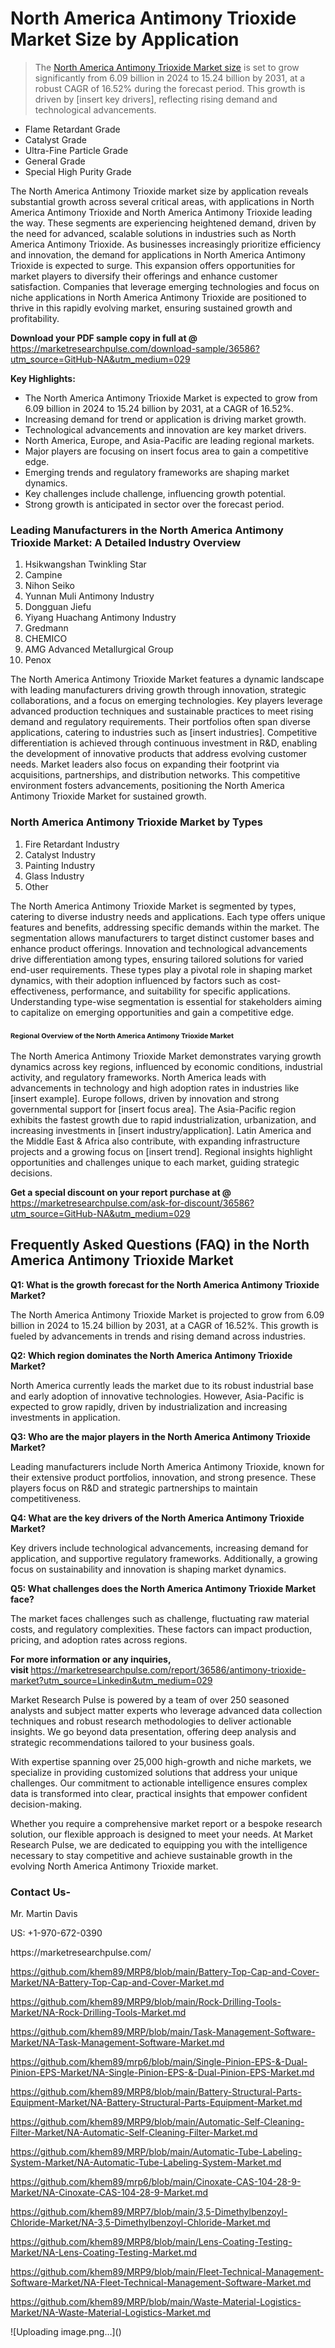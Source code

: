 <h1>North America Antimony Trioxide Market&nbsp;Size by Application</h1><blockquote><p>The <a href="https://marketresearchpulse.com/download-sample/36586?utm_source=GitHub-NA&amp;utm_medium=029">North America Antimony Trioxide Market size</a> is set to grow significantly from 6.09 billion in 2024 to 15.24 billion by 2031, at a robust CAGR of 16.52% during the forecast period. This growth is driven by [insert key drivers], reflecting rising demand and technological advancements.</p></blockquote><ul><li>Flame Retardant Grade<li> Catalyst Grade<li> Ultra-Fine Particle Grade<li> General Grade<li> Special High Purity Grade</li></ul><p>The North America Antimony Trioxide market size by application reveals substantial growth across several critical areas, with applications in North America Antimony Trioxide and North America Antimony Trioxide leading the way. These segments are experiencing heightened demand, driven by the need for advanced, scalable solutions in industries such as North America Antimony Trioxide. As businesses increasingly prioritize efficiency and innovation, the demand for applications in North America Antimony Trioxide is expected to surge. This expansion offers opportunities for market players to diversify their offerings and enhance customer satisfaction. Companies that leverage emerging technologies and focus on niche applications in North America Antimony Trioxide are positioned to thrive in this rapidly evolving market, ensuring sustained growth and profitability.</p><p><strong>Download your PDF sample copy in full at @ </strong><a href="https://marketresearchpulse.com/download-sample/36586?utm_source=GitHub-NA&amp;utm_medium=029">https://marketresearchpulse.com/download-sample/36586?utm_source=GitHub-NA&amp;utm_medium=029</a></p><p><strong>Key Highlights: </strong></p><ul><li>The North America Antimony Trioxide Market is expected to grow from 6.09 billion in 2024 to 15.24 billion by 2031, at a CAGR of 16.52%.</li><li>Increasing demand for trend or application is driving market growth.</li><li>Technological advancements and innovation are key market drivers.</li><li>North America, Europe, and Asia-Pacific are leading regional markets.</li><li>Major players are focusing on insert focus area to gain a competitive edge.</li><li>Emerging trends and regulatory frameworks are shaping market dynamics.</li><li>Key challenges include challenge, influencing growth potential.</li><li>Strong growth is anticipated in sector over the forecast period.</li></ul><h3>Leading Manufacturers in the North America Antimony Trioxide Market: A Detailed Industry Overview</h3><ol><li>Hsikwangshan Twinkling Star</li><li>Campine</li><li>Nihon Seiko</li><li>Yunnan Muli Antimony Industry</li><li>Dongguan Jiefu</li><li>Yiyang Huachang Antimony Industry</li><li>Gredmann</li><li>CHEMICO</li><li>AMG Advanced Metallurgical Group</li><li>Penox</li></ol><div class="flex max-w-full flex-col flex-grow"><div class="min-h-8 text-message flex w-full flex-col items-end gap-2 whitespace-normal break-words [.text-message+&amp;]:mt-5" dir="auto" data-message-author-role="assistant" data-message-id="fd8432e4-4910-450d-b182-61b7bfb0a01f" data-message-model-slug="gpt-4o"><div class="flex w-full flex-col gap-1 empty:hidden first:pt-[3px]"><div class="markdown prose w-full break-words dark:prose-invert light"><p>The North America Antimony Trioxide Market features a dynamic landscape with leading manufacturers driving growth through innovation, strategic collaborations, and a focus on emerging technologies. Key players leverage advanced production techniques and sustainable practices to meet rising demand and regulatory requirements. Their portfolios often span diverse applications, catering to industries such as [insert industries]. Competitive differentiation is achieved through continuous investment in R&amp;D, enabling the development of innovative products that address evolving customer needs. Market leaders also focus on expanding their footprint via acquisitions, partnerships, and distribution networks. This competitive environment fosters advancements, positioning the North America Antimony Trioxide Market for sustained growth.</p></div></div></div></div><h3>North America Antimony Trioxide Market by Types</h3><ol><li>Fire Retardant Industry<li> Catalyst Industry<li> Painting Industry<li> Glass Industry<li> Other</li></ol><div class="flex max-w-full flex-col flex-grow"><div class="min-h-8 text-message flex w-full flex-col items-end gap-2 whitespace-normal break-words [.text-message+&amp;]:mt-5" dir="auto" data-message-author-role="assistant" data-message-id="084470be-0bb7-4664-bddf-5156b4f41249" data-message-model-slug="gpt-4o-mini"><div class="flex w-full flex-col gap-1 empty:hidden first:pt-[3px]"><div class="markdown prose w-full break-words dark:prose-invert light"><p>The North America Antimony Trioxide Market is segmented by types, catering to diverse industry needs and applications. Each type offers unique features and benefits, addressing specific demands within the market. The segmentation allows manufacturers to target distinct customer bases and enhance product offerings. Innovation and technological advancements drive differentiation among types, ensuring tailored solutions for varied end-user requirements. These types play a pivotal role in shaping market dynamics, with their adoption influenced by factors such as cost-effectiveness, performance, and suitability for specific applications. Understanding type-wise segmentation is essential for stakeholders aiming to capitalize on emerging opportunities and gain a competitive edge.</p></div></div></div></div><h3><span style="font-size: 11px;">Regional Overview of the North America Antimony Trioxide Market</span></h3><div class="flex max-w-full flex-col flex-grow"><div class="min-h-8 text-message flex w-full flex-col items-end gap-2 whitespace-normal break-words [.text-message+&amp;]:mt-5" dir="auto" data-message-author-role="assistant" data-message-id="e9038762-ce64-4e30-91c9-9bd413514231" data-message-model-slug="gpt-4o-mini"><div class="flex w-full flex-col gap-1 empty:hidden first:pt-[3px]"><div class="markdown prose w-full break-words dark:prose-invert light"><p>The North America Antimony Trioxide Market demonstrates varying growth dynamics across key regions, influenced by economic conditions, industrial activity, and regulatory frameworks. North America leads with advancements in technology and high adoption rates in industries like [insert example]. Europe follows, driven by innovation and strong governmental support for [insert focus area]. The Asia-Pacific region exhibits the fastest growth due to rapid industrialization, urbanization, and increasing investments in [insert industry/application]. Latin America and the Middle East &amp; Africa also contribute, with expanding infrastructure projects and a growing focus on [insert trend]. Regional insights highlight opportunities and challenges unique to each market, guiding strategic decisions.</p></div></div></div></div><p><strong>Get a special discount on your report purchase at @ </strong><a href="https://marketresearchpulse.com/ask-for-discount/36586?utm_source=GitHub-NA&amp;utm_medium=029">https://marketresearchpulse.com/ask-for-discount/36586?utm_source=GitHub-NA&amp;utm_medium=029</a></p><h2>Frequently Asked Questions (FAQ) in the North America Antimony Trioxide Market</h2><p><strong>Q1: What is the growth forecast for the North America Antimony Trioxide Market?</strong></p><p>The North America Antimony Trioxide Market is projected to grow from 6.09 billion in 2024 to 15.24 billion by 2031, at a CAGR of 16.52%. This growth is fueled by advancements in trends and rising demand across industries.</p><p><strong>Q2: Which region dominates the North America Antimony Trioxide Market?</strong></p><p>North America currently leads the market due to its robust industrial base and early adoption of innovative technologies. However, Asia-Pacific is expected to grow rapidly, driven by industrialization and increasing investments in application.</p><p><strong>Q3: Who are the major players in the North America Antimony Trioxide Market?</strong></p><p>Leading manufacturers include North America Antimony Trioxide, known for their extensive product portfolios, innovation, and strong presence. These players focus on R&amp;D and strategic partnerships to maintain competitiveness.</p><p><strong>Q4: What are the key drivers of the North America Antimony Trioxide Market?</strong></p><p>Key drivers include technological advancements, increasing demand for application, and supportive regulatory frameworks. Additionally, a growing focus on sustainability and innovation is shaping market dynamics.</p><p><strong>Q5: What challenges does the North America Antimony Trioxide Market face?</strong></p><p>The market faces challenges such as challenge, fluctuating raw material costs, and regulatory complexities. These factors can impact production, pricing, and adoption rates across regions.</p><p><strong>For more information or any inquiries, visit&nbsp;</strong><a href="https://marketresearchpulse.com/report/36586/antimony-trioxide-market?utm_source=Linkedin&utm_medium=029">https://marketresearchpulse.com/report/36586/antimony-trioxide-market?utm_source=Linkedin&utm_medium=029</a></p><p>Market Research Pulse is powered by a team of over 250 seasoned analysts and subject matter experts who leverage advanced data collection techniques and robust research methodologies to deliver actionable insights. We go beyond data presentation, offering deep analysis and strategic recommendations tailored to your business goals.</p><p>With expertise spanning over 25,000 high-growth and niche markets, we specialize in providing customized solutions that address your unique challenges. Our commitment to actionable intelligence ensures complex data is transformed into clear, practical insights that empower confident decision-making.</p><p>Whether you require a comprehensive market report or a bespoke research solution, our flexible approach is designed to meet your needs. At Market Research Pulse, we are dedicated to equipping you with the intelligence necessary to stay competitive and achieve sustainable growth in the evolving North America Antimony Trioxide market.</p><h3><strong>Contact Us-</strong></h3><p>Mr. Martin Davis</p><p>US: +1-970-672-0390</p><p>https://marketresearchpulse.com/</p><p><a href="https://github.com/khem89/MRP8/blob/main/Battery-Top-Cap-and-Cover-Market/NA-Battery-Top-Cap-and-Cover-Market.md">https://github.com/khem89/MRP8/blob/main/Battery-Top-Cap-and-Cover-Market/NA-Battery-Top-Cap-and-Cover-Market.md</a></p><p><a href="https://github.com/khem89/MRP9/blob/main/Rock-Drilling-Tools-Market/NA-Rock-Drilling-Tools-Market.md">https://github.com/khem89/MRP9/blob/main/Rock-Drilling-Tools-Market/NA-Rock-Drilling-Tools-Market.md</a></p><p><a href="https://github.com/khem89/MRP/blob/main/Task-Management-Software-Market/NA-Task-Management-Software-Market.md">https://github.com/khem89/MRP/blob/main/Task-Management-Software-Market/NA-Task-Management-Software-Market.md</a></p><p><a href="https://github.com/khem89/mrp6/blob/main/Single-Pinion-EPS-&-Dual-Pinion-EPS-Market/NA-Single-Pinion-EPS-&-Dual-Pinion-EPS-Market.md">https://github.com/khem89/mrp6/blob/main/Single-Pinion-EPS-&-Dual-Pinion-EPS-Market/NA-Single-Pinion-EPS-&-Dual-Pinion-EPS-Market.md</a></p><p><a href="https://github.com/khem89/MRP8/blob/main/Battery-Structural-Parts-Equipment-Market/NA-Battery-Structural-Parts-Equipment-Market.md">https://github.com/khem89/MRP8/blob/main/Battery-Structural-Parts-Equipment-Market/NA-Battery-Structural-Parts-Equipment-Market.md</a></p><p><a href="https://github.com/khem89/MRP9/blob/main/Automatic-Self-Cleaning-Filter-Market/NA-Automatic-Self-Cleaning-Filter-Market.md">https://github.com/khem89/MRP9/blob/main/Automatic-Self-Cleaning-Filter-Market/NA-Automatic-Self-Cleaning-Filter-Market.md</a></p><p><a href="https://github.com/khem89/MRP/blob/main/Automatic-Tube-Labeling-System-Market/NA-Automatic-Tube-Labeling-System-Market.md">https://github.com/khem89/MRP/blob/main/Automatic-Tube-Labeling-System-Market/NA-Automatic-Tube-Labeling-System-Market.md</a></p><p><a href="https://github.com/khem89/mrp6/blob/main/Cinoxate-CAS-104-28-9-Market/NA-Cinoxate-CAS-104-28-9-Market.md">https://github.com/khem89/mrp6/blob/main/Cinoxate-CAS-104-28-9-Market/NA-Cinoxate-CAS-104-28-9-Market.md</a></p><p><a href="https://github.com/khem89/MRP7/blob/main/3,5-Dimethylbenzoyl-Chloride-Market/NA-3,5-Dimethylbenzoyl-Chloride-Market.md">https://github.com/khem89/MRP7/blob/main/3,5-Dimethylbenzoyl-Chloride-Market/NA-3,5-Dimethylbenzoyl-Chloride-Market.md</a></p><p><a href="https://github.com/khem89/MRP8/blob/main/Lens-Coating-Testing-Market/NA-Lens-Coating-Testing-Market.md">https://github.com/khem89/MRP8/blob/main/Lens-Coating-Testing-Market/NA-Lens-Coating-Testing-Market.md</a></p><p><a href="https://github.com/khem89/MRP9/blob/main/Fleet-Technical-Management-Software-Market/NA-Fleet-Technical-Management-Software-Market.md">https://github.com/khem89/MRP9/blob/main/Fleet-Technical-Management-Software-Market/NA-Fleet-Technical-Management-Software-Market.md</a></p><p><a href="https://github.com/khem89/MRP/blob/main/Waste-Material-Logistics-Market/NA-Waste-Material-Logistics-Market.md">https://github.com/khem89/MRP/blob/main/Waste-Material-Logistics-Market/NA-Waste-Material-Logistics-Market.md</a></p>
![Uploading image.png…]()
